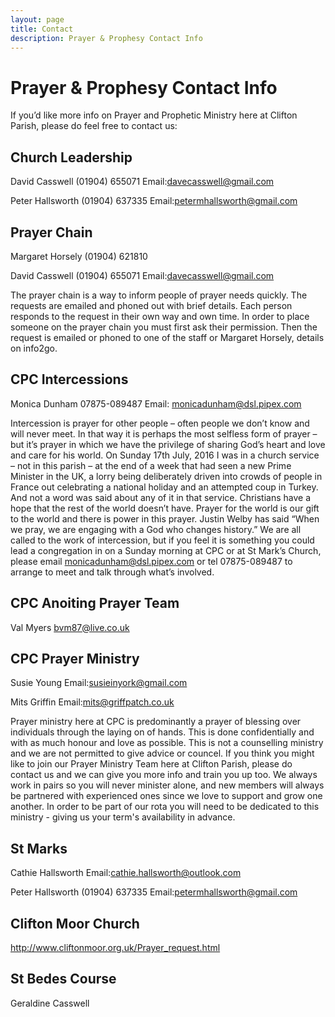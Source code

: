 ```yaml
---
layout: page
title: Contact
description: Prayer & Prophesy Contact Info
---
```


Prayer & Prophesy Contact Info
==============================
If you’d like more info on Prayer and Prophetic Ministry here at Clifton Parish, please do feel free to contact us:

Church Leadership
-----------------
David Casswell (01904) 655071 Email:davecasswell@gmail.com

Peter Hallsworth (01904) 637335 Email:petermhallsworth@gmail.com


Prayer Chain
------------
Margaret Horsely (01904) 621810

David Casswell (01904) 655071 Email:davecasswell@gmail.com

The prayer chain is a way to inform people of prayer needs quickly. The requests are emailed and phoned out with brief details. Each person responds to the request in their own way and own time. In order to place someone on the prayer chain you must first ask their permission. Then the request is emailed or phoned to one of the staff or Margaret Horsely, details on info2go.



CPC Intercessions
-----------------
Monica Dunham 07875-089487 Email: monicadunham@dsl.pipex.com

Intercession is prayer for other people – often people we don’t know and will never meet. In that way it is perhaps the most selfless form of prayer – but it’s prayer in which we have the privilege of sharing God’s heart and love and care for his world. On Sunday 17th July, 2016 I was in a church service – not in this parish – at the end of a week that had seen a new Prime Minister in the UK, a lorry being deliberately driven into crowds of people in France out celebrating a national holiday and an attempted coup in Turkey. And not a word was said about any of it in that service. Christians have a hope that the rest of the world doesn’t have. Prayer for the world is our gift to the world and there is power in this prayer. Justin Welby has said “When we pray, we are engaging with a God who changes history.” We are all called to the work of intercession, but if you feel it is something you could lead a congregation in on a Sunday morning at CPC or at St Mark’s Church, please email monicadunham@dsl.pipex.com or tel 07875-089487 to arrange to meet and talk through what’s involved. 



CPC Anoiting Prayer Team
-----------------
Val Myers bvm87@live.co.uk


CPC Prayer Ministry
-------------------
Susie Young Email:susieinyork@gmail.com

Mits Griffin Email:mits@griffpatch.co.uk

Prayer ministry here at CPC is predominantly a prayer of blessing over individuals through the laying on of hands. This is done confidentially and with as much honour and love as possible. This is not a counselling ministry and we are not permitted to give advice or councel. If you think you might like to join our Prayer Ministry Team here at Clifton Parish, please do contact us and we can give you more info and train you up too. We always work in pairs so you will never minister alone, and new members will always be partnered with experienced ones since we love to support and grow one another. In order to be part of our rota you will need to be dedicated to this ministry - giving us your term's availability in advance. 


St Marks
--------
Cathie Hallsworth Email:cathie.hallsworth@outlook.com

Peter Hallsworth (01904) 637335 Email:petermhallsworth@gmail.com


Clifton Moor Church
-------------------
http://www.cliftonmoor.org.uk/Prayer_request.html


St Bedes Course
---------------
Geraldine Casswell 

